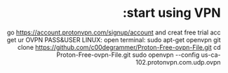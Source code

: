 <div dir="rtl">
  
# start using VPN:
go https://account.protonvpn.com/signup/account and creat free trial acc
get ur OVPN PASS&USER
LINUX:
open terminal:
sudo apt-get openvpn
git clone https://github.com/c00degrammer/Proton-Free-ovpn-File.git
cd Proton-Free-ovpn-File.git
sudo openvpn --config us-ca-102.protonvpn.com.udp.ovpn
